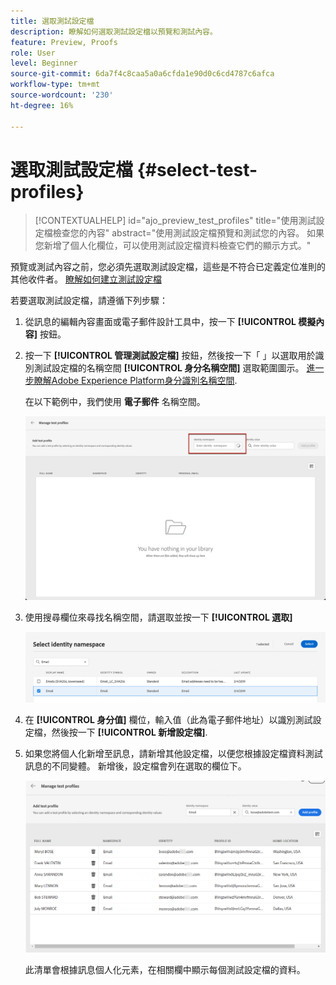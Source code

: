 ```yaml
---
title: 選取測試設定檔
description: 瞭解如何選取測試設定檔以預覽和測試內容。
feature: Preview, Proofs
role: User
level: Beginner
source-git-commit: 6da7f4c8caa5a0a6cfda1e90d0c6cd4787c6afca
workflow-type: tm+mt
source-wordcount: '230'
ht-degree: 16%

---
```


# 選取測試設定檔 {#select-test-profiles}

>[!CONTEXTUALHELP]
>id="ajo_preview_test_profiles"
>title="使用測試設定檔檢查您的內容"
>abstract="使用測試設定檔預覽和測試您的內容。 如果您新增了個人化欄位，可以使用測試設定檔資料檢查它們的顯示方式。"

預覽或測試內容之前，您必須先選取測試設定檔，這些是不符合已定義定位准則的其他收件者。 [瞭解如何建立測試設定檔](../audience/creating-test-profiles.md)

若要選取測試設定檔，請遵循下列步驟：

1. 從訊息的編輯內容畫面或電子郵件設計工具中，按一下 **[!UICONTROL 模擬內容]** 按鈕。

1. 按一下 **[!UICONTROL 管理測試設定檔]** 按鈕，然後按一下「 」以選取用於識別測試設定檔的名稱空間 **[!UICONTROL 身分名稱空間]** 選取範圍圖示。 [進一步瞭解Adobe Experience Platform身分識別名稱空間](../audience/get-started-identity.md).

   在以下範例中，我們使用 **電子郵件** 名稱空間。

   ![](../email/assets/previewselect-namespace.png)

1. 使用搜尋欄位來尋找名稱空間，請選取並按一下 **[!UICONTROL 選取]**

   ![](../email/assets/preview-email-namespace.png)

1. 在 **[!UICONTROL 身分值]** 欄位，輸入值（此為電子郵件地址）以識別測試設定檔，然後按一下 **[!UICONTROL 新增設定檔]**.

   <!--![](assets/preview-identity-value.png)-->

1. 如果您將個人化新增至訊息，請新增其他設定檔，以便您根據設定檔資料測試訊息的不同變體。 新增後，設定檔會列在選取的欄位下。

   ![](../email/assets/preview-profile-list.png)

   此清單會根據訊息個人化元素，在相關欄中顯示每個測試設定檔的資料。
